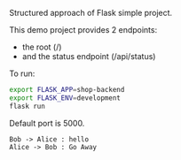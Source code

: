 Structured approach of Flask simple project.
 
This demo project provides 2 endpoints:

  - the root (/)
  - and the status endpoint (/api/status)

To run:

```bash
export FLASK_APP=shop-backend
export FLASK_ENV=development
flask run
```

Default port is 5000.

```plantuml
Bob -> Alice : hello
Alice -> Bob : Go Away
```
